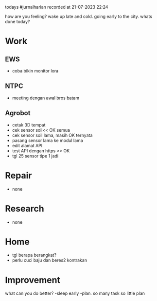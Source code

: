 todays #jurnalharian  recorded at 21-07-2023 22:24

how are you feeling?
wake up late and cold. going early to the city.
whats done today?
# Work
## EWS
- coba bikin monitor lora
## NTPC
- meeting dengan awal bros batam
## Agrobot
- cetak 3D tempat
- cek sensor soil<< OK semua
- cek sensor soil lama, masih OK ternyata
- pasang sensor lama ke modul lama
- edit alamat API
- test API dengan https << OK
- tgl 25 sensor tipe 1 jadi
# Repair
- none
# Research
- none
# Home
- tgl berapa berangkat?
- perlu cuci baju dan beres2 kontrakan
# Improvement
what can you do better?
-sleep early
-plan. so many task so little plan